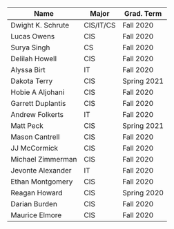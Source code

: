 | Name              | Major     | Grad. Term	|
|-------------------|-----------|---------------|
| Dwight K. Schrute | CIS/IT/CS | Fall 2020	|
| Lucas Owens       | CIS       | Fall 2020	|
| Surya Singh       | CS        | Fall 2020	|
| Delilah Howell    | CIS       | Fall 2020	|
| Alyssa Birt       | IT        | Fall 2020	|
| Dakota Terry      | CIS       | Spring 2021   |
| Hobie A Aljohani  | CIS       | Fall 2020 |
| Garrett Duplantis | CIS       | Fall 2020 |
| Andrew  Folkerts  | IT        | Fall 2020 |
| Matt Peck         | CIS       | Spring 2021|
| Mason Cantrell    | CIS       | Fall 2020 |
| JJ McCormick	    | CIS	    | Fall 2020	|
| Michael Zimmerman | CIS	    | Fall 2020 |
| Jevonte Alexander | IT	| Fall 2020 |
| Ethan   Montgomery|  CIS      |      Fall 2020|
| Reagan Howard     |CIS        |Spring 2020|
| Darian Burden 	    |CIS	|Fall 2020|
| Maurice Elmore    | CIS       | Fall 2020 |
